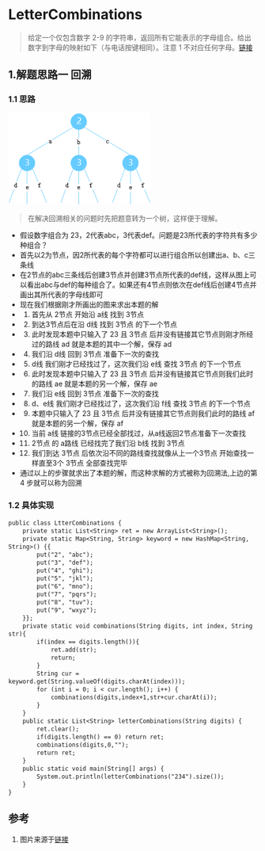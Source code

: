 # LetterCombinations
> 给定一个仅包含数字 2-9 的字符串，返回所有它能表示的字母组合。给出数字到字母的映射如下（与电话按键相同）。注意 1 不对应任何字母。[链接](https://leetcode-cn.com/problems/letter-combinations-of-a-phone-number/)

## 1.解题思路一 回溯
### 1.1 思路
![图示](./images/tree.png)
> 在解决回溯相关的问题时先把题意转为一个树，这样便于理解。
* 假设数字组合为 23，2代表abc，3代表def。问题是23所代表的字符共有多少种组合？
* 首先以2为节点，因2所代表的每个字符都可以进行组合所以创建出a、b、c三条线
* 在2节点的abc三条线后创建3节点并创建3节点所代表的def线，这样从图上可以看出abc与def的每种组合了。如果还有4节点则依次在def线后创建4节点并画出其所代表的字母线即可
* 现在我们根据刚才所画出的图来求出本题的解
* 1. 首先从 2节点 开始沿 a线 找到 3节点
* 2. 到达3节点后在沿 d线 找到 3节点 的下一个节点
* 3. 此时发现本题中只输入了 23 且 3节点 后并没有链接其它节点则刚才所经过的路线 ad 就是本题的其中一个解，保存 ad
* 4. 我们沿 d线 回到 3节点 准备下一次的查找
* 5. d线 我们刚才已经找过了，这次我们沿 e线 查找 3节点 的下一个节点
* 6. 此时发现本题中只输入了 23 且 3节点 后并没有链接其它节点则我们此时的路线 ae 就是本题的另一个解，保存 ae
* 7. 我们沿 e线 回到 3节点 准备下一次的查找
* 8. d、e线 我们刚才已经找过了，这次我们沿 f线 查找 3节点 的下一个节点
* 9. 本题中只输入了 23 且 3节点 后并没有链接其它节点则我们此时的路线 af 就是本题的另一个解，保存 af
* 10. 当前 a线 链接的3节点已经全部找过，从a线返回2节点准备下一次查找
* 11. 2节点 的 a路线 已经找完了我们沿 b线 找到 3节点
* 12. 我们到达 3节点 后依次沿不同的路线查找就像从上一个3节点 开始查找一样直至3个 3节点 全部查找完毕
* 通过以上的步骤就求出了本题的解，而这种求解的方式被称为回溯法,上边的第 4 步就可以称为回溯


### 1.2 具体实现
```
public class LtterCombinations {
    private static List<String> ret = new ArrayList<String>();
    private static Map<String, String> keyword = new HashMap<String, String>() {{
        put("2", "abc");
        put("3", "def");
        put("4", "ghi");
        put("5", "jkl");
        put("6", "mno");
        put("7", "pqrs");
        put("8", "tuv");
        put("9", "wxyz");
    }};
    private static void combinations(String digits, int index, String str){
        if(index == digits.length()){
            ret.add(str);
            return;
        }
        String cur = keyword.get(String.valueOf(digits.charAt(index)));
        for (int i = 0; i < cur.length(); i++) {
            combinations(digits,index+1,str+cur.charAt(i));
        }
    }
    public static List<String> letterCombinations(String digits) {
        ret.clear();
        if(digits.length() == 0) return ret;
        combinations(digits,0,"");
        return ret;
    }
    public static void main(String[] args) {
        System.out.println(letterCombinations("234").size());
    }
}
```

## 参考
1. 图片来源于[链接](https://leetcode-cn.com/problems/letter-combinations-of-a-phone-number/solution/leetcode-17-letter-combinations-of-a-phone-number-/)